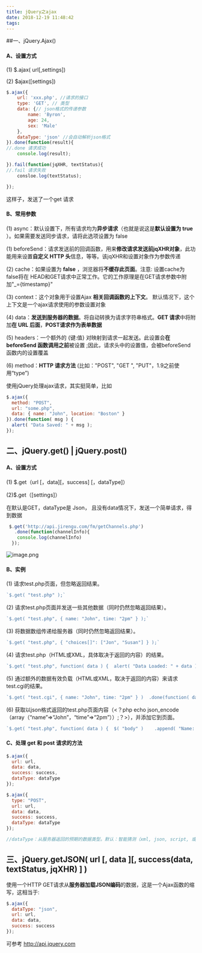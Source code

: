 ```yaml
---
title: jQuery之ajax
date: 2018-12-19 11:48:42
tags:
---
```


##一、jQuery.Ajax()

#### A、设置方式

(1)  $.ajax( url[,settings])

(2)  $ajax([settings])

```javascript
$.ajax({
    url: 'xxx.php', //请求的接口
    type: 'GET', // 类型
    data: {// json格式的传递参数
        name: 'Byron',
        age: 24,
        sex: 'Male'
    },
    dataType: 'json' //会自动解析json格式
}).done(function(result){
//.done 请求成功
    console.log(result);

}).fail(function(jqXHR, textStatus){
//.fail 请求失败
    consloe.log(textStatus);

});
```

这样子，发送了一个get 请求



#### B、常用参数

(1) async：默认设置下，所有请求均为**异步请求**（也就是说这是**默认设置为 true** ）。如果需要发送同步请求，请将此选项设置为 false

(1) beforeSend：请求发送前的回调函数，用来**修改请求发送前jqXHR对象**，此功能用来设置**自定义 HTTP 头**信息，等等。该jqXHR和设置对象作为参数传递

(2) cache：如果设置为 **false** ，浏览器将**不缓存此页面**。注意: 设置cache为 false将在 HEAD和GET请求中正常工作。它的工作原理是在GET请求参数中附加"_={timestamp}"

(3) context：这个对象用于设置Ajax **相关回调函数的上下文**。 默认情况下，这个上下文是一个ajax请求使用的参数设置对象

(4) data：**发送到服务器的数据**。将自动转换为请求字符串格式。**GET 请求**中将附加**在 URL 后面**，**POST请求作为表单数据**

(5) headers：一个额外的 {键:值} 对映射到请求一起发送。此设置会**在beforeSend 函数调用之前**被设置 ;因此，请求头中的设置值，会被beforeSend 函数内的设置覆盖

(6) method：**HTTP 请求方法** (比如："POST", "GET ", "PUT"，1.9之前使用“type”)



使用jQuery处理ajax请求，其实挺简单，比如

```javascript
$.ajax({
  method: "POST",
  url: "some.php",
  data: { name: "John", location: "Boston" }
}).done(function( msg ) {
  alert( "Data Saved: " + msg );
});
```



## 二、jQuery.get() | jQuery.post()

#### A、设置方式

(1) $.get（url [，data][，success] [，dataType]）

(2)$.get（[settings]）

在默认是GET，dataType是 Json， 且没有data情况下，发送一个简单请求，得到数据

```javascript
 $.get('http://api.jirengu.com/fm/getChannels.php')
   .done(function(channelInfo){
    console.log(channelInfo)
  });
```

![image.png](https://upload-images.jianshu.io/upload_images/14339384-702f94d07f443c0a.png?imageMogr2/auto-orient/strip%7CimageView2/2/w/1240)



#### B、实例

(1) 请求test.php页面，但忽略返回结果。

```javascript
`$.get( "test.php" );`
```



(2) 请求test.php页面并发送一些其他数据（同时仍然忽略返回结果）。

```javascript
`$.get( "test.php", { name: "John", time: "2pm" } );`
```



(3) 将数据数组传递给服务器（同时仍然忽略返回结果）。

```javascript
`$.get( "test.php", { "choices[]": ["Jon", "Susan"] } );`
```



(4) 请求test.php（HTML或XML，具体取决于返回的内容）的结果。

```javascript
`$.get( "test.php", function( data ) {  alert( "Data Loaded: " + data );});`
```



(5) 通过额外的数据有效负载（HTML或XML，取决于返回的内容）来请求test.cgi的结果。

```javascript
`$.get( "test.cgi", { name: "John", time: "2pm" } )  .done(function( data ) {    alert( "Data Loaded: " + data );  });`
```



(6) 获取以json格式返回的test.php页面内容（<？php echo json_encode（array（“name”=>“John”，“time”=>“2pm”））;？>），并添加它到页面。

```javascript
`$.get( "test.php", function( data ) {  $( "body" )    .append( "Name: " + data.name ) // John    .append( "Time: " + data.time ); //  2pm}, "json" );`
```



#### C、处理 get 和 post 请求的方法

```javascript
$.ajax({
  url: url,
  data: data,
  success: success,
  dataType: dataType
});

$.ajax({
  type: "POST",
  url: url,
  data: data,
  success: success,
  dataType: dataType
});

//dataType：从服务器返回的预期的数据类型。默认：智能猜测（xml, json, script, 或 html）
```



## 三、jQuery.getJSON( url [, data ][, success(data, textStatus, jqXHR) ] )

使用一个HTTP GET请求从**服务器加载JSON编码**的数据，这是一个Ajax函数的缩写，这相当于:

```javascript
$.ajax({
  dataType: "json",
  url: url,
  data: data,
  success: success
});
```

可参考 http://api.jquery.com

